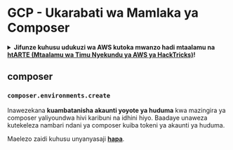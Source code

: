 # GCP - Ukarabati wa Mamlaka ya Composer

<details>

<summary><strong>Jifunze kuhusu udukuzi wa AWS kutoka mwanzo hadi mtaalamu na</strong> <a href="https://training.hacktricks.xyz/courses/arte"><strong>htARTE (Mtaalamu wa Timu Nyekundu ya AWS ya HackTricks)</strong></a><strong>!</strong></summary>

Njia nyingine za kusaidia HackTricks:

* Ikiwa unataka kuona **kampuni yako ikitangazwa kwenye HackTricks** au **kupakua HackTricks kwa PDF** Angalia [**MIPANGO YA KUJIUNGA**](https://github.com/sponsors/carlospolop)!
* Pata [**bidhaa rasmi za PEASS & HackTricks**](https://peass.creator-spring.com)
* Gundua [**Familia ya PEASS**](https://opensea.io/collection/the-peass-family), mkusanyiko wetu wa [**NFTs**](https://opensea.io/collection/the-peass-family) za kipekee
* **Jiunge na** 💬 [**Kikundi cha Discord**](https://discord.gg/hRep4RUj7f) au kikundi cha [**telegram**](https://t.me/peass) au **tufuate** kwenye **Twitter** 🐦 [**@hacktricks_live**](https://twitter.com/hacktricks_live)**.**
* **Shiriki mbinu zako za udukuzi kwa kuwasilisha PRs kwa** [**HackTricks**](https://github.com/carlospolop/hacktricks) na [**HackTricks Cloud**](https://github.com/carlospolop/hacktricks-cloud) repos za github.

</details>

## composer

### `composer.environments.create`

Inawezekana **kuambatanisha akaunti yoyote ya huduma** kwa mazingira ya composer yaliyoundwa hivi karibuni na idhini hiyo. Baadaye unaweza kutekeleza nambari ndani ya composer kuiba tokeni ya akaunti ya huduma.

Maelezo zaidi kuhusu unyanyasaji [**hapa**](https://github.com/carlospolop/gcp\_privesc\_scripts/blob/main/tests/i-composer.environmets.create.sh).
